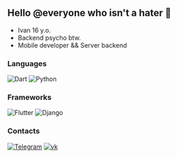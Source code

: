 ## Hello @everyone who isn't a hater 🥶

* Ivan 16 y.o.
* Backend psycho btw.
* Mobile developer && Server backend

### Languages
![Dart](https://img.shields.io/badge/-Dart-1e272e?style=for-the-badge&logo=Dart&logoColor=4680C2) ![Python](https://img.shields.io/badge/-Python-1e272e?style=for-the-badge&logo=Python&logoColor=4680C2)
### Frameworks
![Flutter](https://img.shields.io/badge/-Flutter-1e272e?style=for-the-badge&logo=Flutter&logoColor=4680C2) ![Django](https://img.shields.io/badge/-Django-1e272e?style=for-the-badge&logo=Django&logoColor=4680C2)
### Contacts
[![Telegram](https://img.shields.io/badge/-Telegram-1e272e?style=for-the-badge&logo=telegram&logoColor=0175C2)](https://t.me/cocahonka) [![vk](https://img.shields.io/badge/-vk-1e272e?style=for-the-badge&logo=vk&logoColor=4680C2)](https://vk.com/cocahonka)
